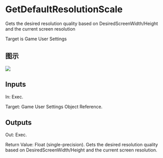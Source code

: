 # GetDefaultResolutionScale

Gets the desired resolution quality based on DesiredScreenWidth/Height and the current screen resolution

Target is Game User Settings

## 图示

![]($-20221218-20565890.png)

## Inputs

In: Exec.

Target: Game User Settings Object Reference.  

## Outputs

Out: Exec.

Return Value: Float (single-precision). Gets the desired resolution quality based on DesiredScreenWidth/Height and the current screen resolution.


